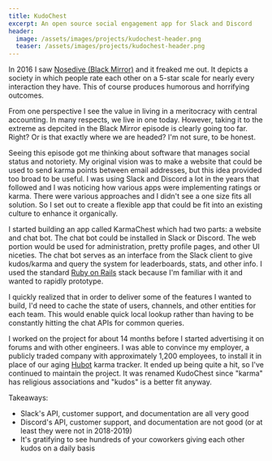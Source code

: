 ```yaml
---
title: KudoChest
excerpt: An open source social engagement app for Slack and Discord
header:
  image: /assets/images/projects/kudochest-header.png
  teaser: /assets/images/projects/kudochest-header.png
---
```


In 2016 I saw [Nosedive (Black Mirror)](https://en.wikipedia.org/wiki/Nosedive_(Black_Mirror)) and it freaked me out. It depicts a society in which people rate each other on a 5-star scale for nearly every interaction they have. This of course produces humorous and horrifying outcomes.

From one perspective I see the value in living in a meritocracy with central accounting. In many respects, we live in one today. However, taking it to the extreme as depcited in the Black Mirror episode is clearly going too far. Right? Or is that exactly where we are headed? I'm not sure, to be honest.

Seeing this episode got me thinking about software that manages social status and notoriety. My original vision was to make a website that could be used to send karma points between email addresses, but this idea provided too broad to be useful. I was using Slack and Discord a lot in the years that followed and I was noticing how various apps were implementing ratings or karma. There were various approaches and I didn't see a one size fits all solution. So I set out to create a flexible app that could be fit into an existing culture to enhance it organically.

I started building an app called KarmaChest which had two parts: a website and chat bot. The chat bot could be installed in Slack or Discord. The web portion would be used for administration, pretty profile pages, and other UI niceties. The chat bot serves as an interface from the Slack client to give kudos/karma and query the system for leaderboards, stats, and other info. I used the standard [Ruby on Rails](https://rubyonrails.org/) stack because I'm familiar with it and wanted to rapidly prototype.

I quickly realized that in order to deliver some of the features I wanted to build, I'd need to cache the state of users, channels, and other entities for each team. This would enable quick local lookup rather than having to be constantly hitting the chat APIs for common queries.

I worked on the project for about 14 months before I started advertising it on forums and with other engineers. I was able to convince my employer, a publicly traded company with approximately 1,200 employees, to install it in place of our aging [Hubot](https://hubot.github.com/) karma tracker. It ended up being quite a hit, so I've continued to maintain the project. It was renamed KudoChest since "karma" has religious associations and "kudos" is a better fit anyway.

Takeaways:
  * Slack's API, customer support, and documentation are all very good
  * Discord's API, customer support, and documentation are not good (or at least they were not in 2018-2019)
  * It's gratifying to see hundreds of your coworkers giving each other kudos on a daily basis

